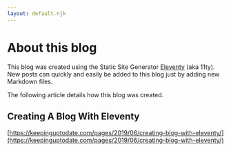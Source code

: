 ```yaml
--- 
layout: default.njk 
--- 
```

# About this blog 


This blog was created using the Static Site Generator [Eleventy](https://www.11ty.io/) (aka 11ty).
New posts can quickly and easily be added to this blog just by adding new Markdown files.

The following article details how this blog was created.

## Creating A Blog With Eleventy
[https://keepinguptodate.com/pages/2019/06/creating-blog-with-eleventy/](https://keepinguptodate.com/pages/2019/06/creating-blog-with-eleventy/)


 